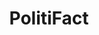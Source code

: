 ---
title: PolitiFact
web: http://www.politifact.com/
ratings:
 - id: true
   name: True
   value: 0
 - id: mostly-true
   name: Mostly true
   value: 1
 - id: half-true
   name: Half true
   value: 2
 - id: mostly-false
   name: Mostly false
   value: 3
 - id: false
   name: False
   value: 4
 - id: pants-on-fire
   name: Pants on fire
   value: 5
---